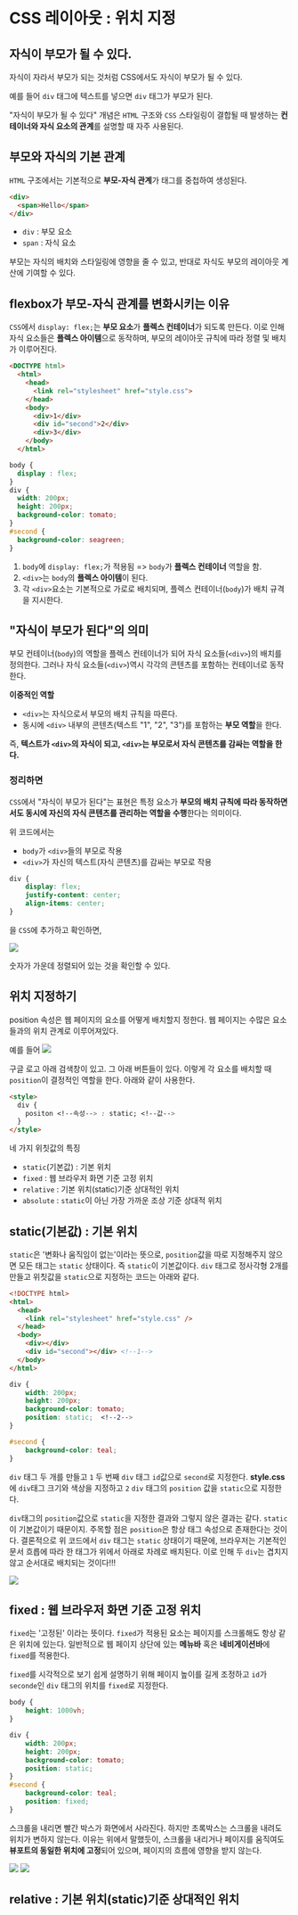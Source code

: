 <h1>CSS 레이아웃 : 위치 지정</h1>

## 자식이 부모가 될 수 있다.

자식이 자라서 부모가 되는 것처럼 CSS에서도 자식이 부모가 될 수 있다.

예를 들어 `div` 태그에 텍스트를 넣으면 `div` 태그가 부모가 된다. 

"자식이 부모가 될 수 있다" 개념은 `HTML` 구조와 `CSS` 스타일링이 결합될 때 발생하는 **컨테이너와 자식 요소의 관계**를 설명할 때 자주 사용된다.


## 부모와 자식의 기본 관계

`HTML` 구조에서는 기본적으로 **부모-자식 관계**가 태그를 중첩하여 생성된다.

```html
<div>
  <span>Hello</span>
</div>
```

- `div` : 부모 요소
- `span` : 자식 요소

부모는 자식의 배치와 스타일링에 영향을 줄 수 있고, 반대로 자식도 부모의 레이아웃 계산에 기여할 수 있다.

## flexbox가 부모-자식 관계를 변화시키는 이유

`CSS`에서 `display: flex;`는 **부모 요소**가 **플렉스 컨테이너**가 되도록 만든다. 이로 인해 자식 요소들은 **플렉스 아이템**으로 동작하며, 부모의 레이아웃 규칙에 따라 정렬 및 배치가 이루어진다.

```html
<DOCTYPE html>
  <html>
    <head>
      <link rel="stylesheet" href="style.css">
    </head>
    <body>
      <div>1</div>
      <div id="second">2</div>
      <div>3</div>
    </body>
  </html>
  ```

```css
body {
  display : flex;
}
div {
  width: 200px;
  height: 200px;
  background-color: tomato;
}
#second {
  background-color: seagreen;
}
```

1. `body`에 `display: flex;`가 적용됨 => `body`가 **플렉스 컨테이너** 역할을 함.
2. `<div>`는 `body`의 **플렉스 아이템**이 된다.
3. 각 `<div>`요소는 기본적으로 가로로 배치되며, 플렉스 컨테이너(`body`)가 배치 규격을 지시한다.


## "자식이 부모가 된다"의 의미

부모 컨테이너(`body`)의 역할을 플렉스 컨테이너가 되어 자식 요소들(`<div>`)의 배치를 정의한다. 그러나 자식 요소들(`<div>`)역시 각각의 콘텐츠를 포함하는 컨테이너로 동작한다.

**이중적인 역할**
- `<div>`는 자식으로서 부모의 배치 규칙을 따른다.
- 동시에 `<div>` 내부의 콘텐츠(텍스트 "1", "2", "3")를 포함하는 **부모 역할**을 한다.

즉, **텍스트가 `<div>`의 자식이 되고, `<div>`는 부모로서 자식 콘텐츠를 감싸는 역할을 한다.**

### 정리하면

`CSS`에서 "자식이 부모가 된다"는 표현은 특정 요소가 **부모의 배치 규칙에 따라 동작하면서도 동시에 자신의 자식 콘텐츠를 관리하는 역할을 수행**한다는 의미이다.

위 코드에서는
- `body`가 `<div>`들의 부모로 작용
- `<div>`가 자신의 텍스트(자식 콘텐츠)를 감싸는 부모로 작용


```css
div {
    display: flex;
    justify-content: center;
    align-items: center;
}
```
을 `CSS`에 추가하고 확인하면,

<img src="css.png">

숫자가 가운데 정렬되어 있는 것을 확인할 수 있다.

## 위치 지정하기

position 속성은 웹 페이지의 요소를 어떻게 배치할지 정한다. 웹 페이지는 수많은 요소들과의 위치 관계로 이루어져있다. 

예를 들어
<img src="css1.png">

구글 로고 아래 검색창이 있고. 그 아래 버튼들이 있다. 이렇게 각 요소를 배치할 때 `position`이 결정적인 역할을 한다. 아래와 같이 사용한다.

```html
<style>
  div {
    positon <!--속성--> : static; <!--값-->
  }
</style>
```

네 가지 위칫값의 특징
- `static`(기본값) : 기본 위치
- `fixed` : 웹 브라우저 화면 기준 고정 위치
- `relative` : 기본 위치(static)기준 상대적인 위치
- `absolute` : `static`이 아닌 가장 가까운 조상 기준 상대적 위치


## static(기본값) : 기본 위치

`static`은 '변화나 움직임이 없는'이라는 뜻으로, `position`값을 따로 지정해주지 않으면 모든 태그는 `static` 상태이다. 즉 `static`이 기본값이다. `div` 태그로 정사각형 2개를 만들고 위칫값을 `static`으로 지정하는 코드는 아래와 같다.

```html
<!DOCTYPE html>
<html>
  <head>
    <link rel="stylesheet" href="style.css" />
  </head>
  <body>
    <div></div>
    <div id="second"></div> <!--1-->
  </body>
</html>
```

```css
div {
    width: 200px;
    height: 200px;
    background-color: tomato;
    position: static;  <!--2-->
}

#second {
    background-color: teal;
}
```

`div` 태그 두 개를 만들고 `1` 두 번째 `div` 태그 `id`값으로 `second`로 지정한다. **style.css**에 `div`태그 크기와 색상을 지정하고 `2` `div` 태그의 `position` 값을 `static`으로 지정한다.

`div`태그의 `position`값으로 `static`을 지정한 결과와 그렇지 않은 결과는 같다.  `static`이 기본값이기 때문이지. 주목할 점은 `position`은 항상 태그 속성으로 존재한다는 것이다. 결론적으로 위 코드에서 `div` 태그는 `static` 상태이기 때문에, 브라우저는 기본적인 문서 흐릅에 따라 한 태그가 위에서 아래로 차례로 배치된다. 이로 인해 두 `div`는 겹치지 않고 순서대로 배치되는 것이다!!!

<img src="css2.png">


## fixed : 웹 브라우저 화면 기준 고정 위치

`fixed`는 '고정된' 이라는 뜻이다. `fixed`가 적용된 요소는 페이지를 스크롤해도 항상 같은 위치에 있는다. 일반적으로 웹 페이지 상단에 있는 **메뉴바** 혹은 **네비게이션바**에 `fixed`를 적용한다.

`fixed`를 시각적으로 보기 쉽게 설명하기 위해 페이지 높이를 길게 조정하고 `id`가 `seconde`인 `div` 태그의 위치를 `fixed`로 지정한다.

```css
body {
    height: 1000vh;
}

div {
    width: 200px;
    height: 200px;
    background-color: tomato;
    position: static;
}
#second {
    background-color: teal;
    position: fixed;
}
```

스크롤을 내리면 빨간 박스가 화면에서 사라진다. 하지만 초록박스는 스크롤을 내려도 위치가 변하지 않는다. 이유는 위에서 말했듯이, 스크롤을 내리거나 페이지를 움직여도 **뷰포트의 동일한 위치에 고정**되어 있으며, 페이지의 흐름에 영향을 받지 않는다.

<img src="css3.png">

<img src="css4.png">


## relative : 기본 위치(static)기준 상대적인 위치

